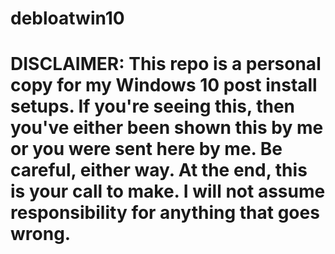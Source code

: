 # debloatwin10

# DISCLAIMER: This repo is a personal copy for my Windows 10 post install setups. If you're seeing this, then you've either been shown this by me or you were sent here by me. Be careful, either way. At the end, this is your call to make. I will not assume responsibility for anything that goes wrong.

